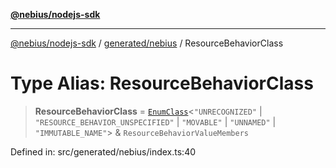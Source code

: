 [**@nebius/nodejs-sdk**](../../../README.md)

---

[@nebius/nodejs-sdk](../../../README.md) / [generated/nebius](../README.md) / ResourceBehaviorClass

# Type Alias: ResourceBehaviorClass

> **ResourceBehaviorClass** = [`EnumClass`](../../../runtime/protos/enum/type-aliases/EnumClass.md)\<`"UNRECOGNIZED"` \| `"RESOURCE_BEHAVIOR_UNSPECIFIED"` \| `"MOVABLE"` \| `"UNNAMED"` \| `"IMMUTABLE_NAME"`\> & `ResourceBehaviorValueMembers`

Defined in: src/generated/nebius/index.ts:40
